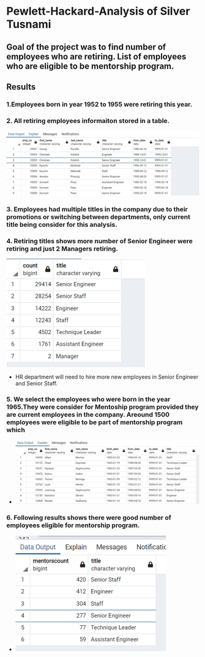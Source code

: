 # Pewlett-Hackard-Analysis of Silver Tusnami
## Goal of the project was to find number of employees who are retiring. List of employees who are eligible to be mentorship program. 
## Results 
### 1.Employees born in year 1952 to 1955 were retiring this year. 
### 2. All retiring employees informaiton stored in a table. 
![reirement_titles_results.png](https://github.com/deepayogesh/Pewlett-Hackard-Analysis/blob/0a41432cf0bc488c5826e2cc6dad9fe57047270d/Data/reirement_titles_results.png)
 
### 3. Employees had multiple titles in the company due to their promotions or switching between departments, only current title being consider for this analysis.

### 4. Retiring titles shows more number of Senior Engineer were retiring and just 2 Managers retiring. 
![total_retiring_titles.png](https://github.com/deepayogesh/Pewlett-Hackard-Analysis/blob/0a41432cf0bc488c5826e2cc6dad9fe57047270d/Data/total_retiring_titles.png)
- HR department will need to hire more new employees in Senior Engineer and Senior Staff.

### 5. We select the employees who were born in the year 1965.They  were consider for Mentoship program provided they are current employees in the company. Areound 1500 employees were eligible to be part of mentorship program which 
- ![mentorship_eligibilty_results.png](https://github.com/deepayogesh/Pewlett-Hackard-Analysis/blob/0a41432cf0bc488c5826e2cc6dad9fe57047270d/Data/mentorship_eligibilty_results.png)

### 6. Following results shows there were good number of employees eligible for mentorship program.
- ![Mentoring_Titles.png](https://github.com/deepayogesh/Pewlett-Hackard-Analysis/blob/9705b1329efa8e7d1341029e9e25db673a50b409/Data/Mentoring_Titles.png)

